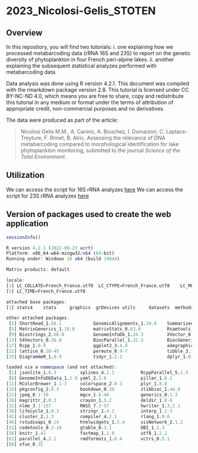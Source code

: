 
<!-- README.md is generated from README.Rmd. Please edit that file -->

# 2023_Nicolosi-Gelis_STOTEN

## Overview

In this repository, you will find two tutorials:
i. one explaining how we processed metabarcoding data (rRNA 16S and 23S) to report on the genetic diversity of phytoplankton in four French peri-alpine lakes. 
ii. another explaining the subsequent statistical analyzes performed with metabarcoding data.

Data analysis was done using R version 4.2.1. This document was compiled with the rmarkdown package version 2.8. This tutorial is licensed under CC BY-NC-ND 4.0, which means you are free to share, copy and redistribute this tutorial in any medium or format under the terms of attribution of appropriate credit, non-commercial purposes and no derivatives.

The data were produced as part of the article:

>Nicolosi Gelis M.M., A. Canino, A. Bouchez, I. Domaizon, C. Laplace-Treyture, F. Rimet, B. Alric. Assessing the relevance of DNA metabarcoding compared to morphological identification for lake phytoplankton monitoring, submitted to the journal *Science of the Total Environment*.

## Utilization

We can access the script for 16S rRNA analyzes [here](https://raw.githack.com/benalric/2023_Nicolosi-Gelis_STOTEN/main/DADA2_pipeline_phytoplankton_16S.html)
We can access the script for 23S rRNA analyzes [here](https://raw.githack.com/benalric/2023_Nicolosi-Gelis_STOTEN/main/DADA2_pipeline_phytoplankton_23S.html)

## Version of packages used to create the web application
```r
sessionInfo()

R version 4.2.1 (2022-06-23 ucrt)
Platform: x86_64-w64-mingw32/x64 (64-bit)
Running under: Windows 10 x64 (build 19044)

Matrix products: default

locale:
[1] LC_COLLATE=French_France.utf8  LC_CTYPE=French_France.utf8    LC_MONETARY=French_France.utf8 LC_NUMERIC=C                  
[5] LC_TIME=French_France.utf8    

attached base packages:
[1] stats4    stats     graphics  grDevices utils     datasets  methods   base     

other attached packages:
 [1] ShortRead_1.56.1            GenomicAlignments_1.34.0    SummarizedExperiment_1.28.0 Biobase_2.58.0             
 [5] MatrixGenerics_1.10.0       matrixStats_0.63.0          Rsamtools_2.14.0            GenomicRanges_1.50.1       
 [9] Biostrings_2.66.0           GenomeInfoDb_1.34.3         XVector_0.38.0              IRanges_2.32.0             
[13] S4Vectors_0.36.0            BiocParallel_1.32.3         BiocGenerics_0.44.0         dada2_1.26.0               
[17] Rcpp_1.0.9                  ggplot2_3.4.0               adegraphics_1.0-16          vegan_2.6-4                
[21] lattice_0.20-45             permute_0.9-7               tibble_3.1.8                ade4_1.7-20                
[25] DiagrammeR_1.0.9            tidyr_1.2.1                 dplyr_1.0.10               

loaded via a namespace (and not attached):
 [1] jsonlite_1.8.3         splines_4.2.1          RcppParallel_5.1.5     sp_1.5-1               latticeExtra_0.6-30   
 [6] GenomeInfoDbData_1.2.9 yaml_2.3.6             pillar_1.8.1           glue_1.6.2             digest_0.6.30         
[11] RColorBrewer_1.1-3     colorspace_2.0-3       plyr_1.8.8             htmltools_0.5.3        Matrix_1.5-3          
[16] pkgconfig_2.0.3        bookdown_0.30          zlibbioc_1.44.0        purrr_0.3.5            scales_1.2.1          
[21] jpeg_0.1-10            mgcv_1.8-40            generics_0.1.3         withr_2.5.0            cli_3.4.1             
[26] magrittr_2.0.3         crayon_1.5.2           deldir_1.0-6           evaluate_0.18          fansi_1.0.3           
[31] nlme_3.1-157           MASS_7.3-57            hwriter_1.3.2.1        rsconnect_0.8.29       tools_4.2.1           
[36] lifecycle_1.0.3        stringr_1.4.1          interp_1.1-3           munsell_0.5.0          DelayedArray_0.24.0   
[41] cluster_2.1.3          compiler_4.2.1         rlang_1.0.6            grid_4.2.1             RCurl_1.98-1.9        
[46] rstudioapi_0.14        htmlwidgets_1.5.4      visNetwork_2.1.2       bitops_1.0-7           rmarkdown_2.18        
[51] codetools_0.2-18       gtable_0.3.1           DBI_1.1.3              reshape2_1.4.4         R6_2.5.1              
[56] knitr_1.41             fastmap_1.1.0          utf8_1.2.2             KernSmooth_2.23-20     stringi_1.7.8         
[61] parallel_4.2.1         rmdformats_1.0.4       vctrs_0.5.1            png_0.1-8              tidyselect_1.2.0      
[66] xfun_0.35          
```
